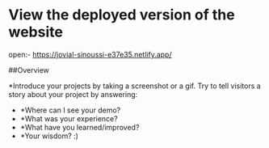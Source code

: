 # View the deployed version of the website
open:- https://jovial-sinoussi-e37e35.netlify.app/

##Overview

 *Introduce your projects by taking a screenshot or a gif. Try to tell visitors a story about your project by answering:

- *Where can I see your demo?
- *What was your experience?
- *What have you learned/improved?
- *Your wisdom? :)
